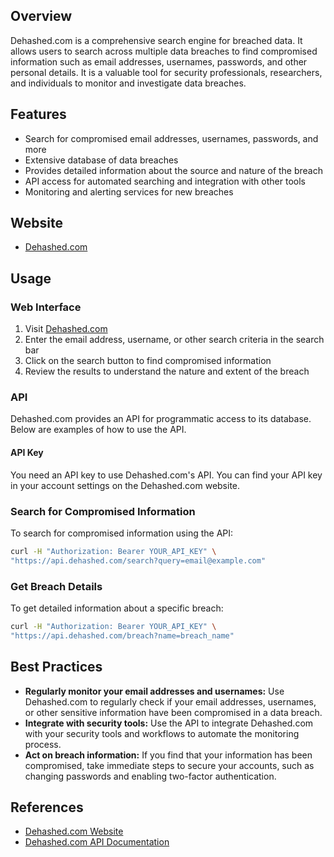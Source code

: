 ## Overview
Dehashed.com is a comprehensive search engine for breached data. It allows users to search across multiple data breaches to find compromised information such as email addresses, usernames, passwords, and other personal details. It is a valuable tool for security professionals, researchers, and individuals to monitor and investigate data breaches.

## Features
- Search for compromised email addresses, usernames, passwords, and more
- Extensive database of data breaches
- Provides detailed information about the source and nature of the breach
- API access for automated searching and integration with other tools
- Monitoring and alerting services for new breaches

## Website
- [Dehashed.com](https://www.dehashed.com/)

## Usage

### Web Interface
1. Visit [Dehashed.com](https://www.dehashed.com/)
2. Enter the email address, username, or other search criteria in the search bar
3. Click on the search button to find compromised information
4. Review the results to understand the nature and extent of the breach

### API
Dehashed.com provides an API for programmatic access to its database. Below are examples of how to use the API.

#### API Key
You need an API key to use Dehashed.com's API. You can find your API key in your account settings on the Dehashed.com website.

### Search for Compromised Information
To search for compromised information using the API:
```sh
curl -H "Authorization: Bearer YOUR_API_KEY" \
"https://api.dehashed.com/search?query=email@example.com"
```

### Get Breach Details
To get detailed information about a specific breach:
```sh
curl -H "Authorization: Bearer YOUR_API_KEY" \
"https://api.dehashed.com/breach?name=breach_name"
```

## Best Practices
- **Regularly monitor your email addresses and usernames:** Use Dehashed.com to regularly check if your email addresses, usernames, or other sensitive information have been compromised in a data breach.
- **Integrate with security tools:** Use the API to integrate Dehashed.com with your security tools and workflows to automate the monitoring process.
- **Act on breach information:** If you find that your information has been compromised, take immediate steps to secure your accounts, such as changing passwords and enabling two-factor authentication.

## References
- [Dehashed.com Website](https://www.dehashed.com/)
- [Dehashed.com API Documentation](https://www.dehashed.com/docs)
